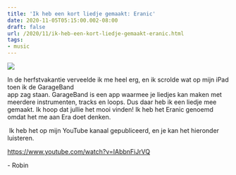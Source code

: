 ```yaml
---
title: 'Ik heb een kort liedje gemaakt: Eranic'
date: 2020-11-05T05:15:00.002-08:00
draft: false
url: /2020/11/ik-heb-een-kort-liedje-gemaakt-eranic.html
tags: 
- music
---
```


[![](https://1.bp.blogspot.com/-WmRUN4nPL30/X6P7a8XLYAI/AAAAAAAAJKQ/qfqSFtQ7aQ0e5sjy6eL8lvLYhDc9oy6wQCLcBGAsYHQ/w172-h172/iOS10-960x960_GarageBand-Icon_US-EN.png)](https://1.bp.blogspot.com/-WmRUN4nPL30/X6P7a8XLYAI/AAAAAAAAJKQ/qfqSFtQ7aQ0e5sjy6eL8lvLYhDc9oy6wQCLcBGAsYHQ/s960/iOS10-960x960_GarageBand-Icon_US-EN.png)

In de herfstvakantie verveelde ik me heel erg, en ik scrolde wat op mijn iPad toen ik de GarageBand  
app zag staan. GarageBand is een app waarmee je liedjes kan maken met meerdere instrumenten, tracks en loops. Dus daar heb ik een liedje mee gemaakt. Ik hoop dat jullie het mooi vinden! Ik heb het Eranic genoemd omdat het me aan Era doet denken.

 Ik heb het op mijn YouTube kanaal gepubliceerd, en je kan het hieronder luisteren.

<https://www.youtube.com/watch?v=IAbbnFiJrVQ>

\- Robin
